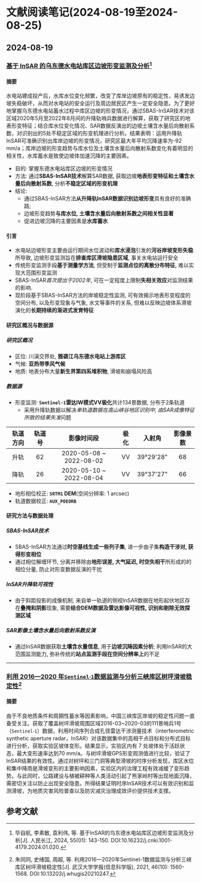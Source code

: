 # 文献阅读笔记(2024-08-19至2024-08-25)

<!--临时消息 (2024-08-20): 
    本周需要先完成并提交一部分综述文本以供课题组讨论和修改, 文献阅读笔记临时采用 <非常规模式> 记录. 
    期刊文章仅整理"绪论, 背景, 材料, 方法"相关章节. 
-->

## 2024-08-19

### [基于 InSAR 的乌东德水电站库区边坡形变监测及分析](https://kns.cnki.net/kcms2/article/abstract?v=v-1aSqfKcSVvcLMEN45FALb89zJWQEtmK7mFIwbjgZAKDWiM975MAJPZxwA9TqKn9v7S4gZ2_u_acIaQA-HKN8J0yI6zf_JCtDmZnf57qBCQoTc7i8hOAYU-_vtNNehXCPlS1_LSMqSy5i6f99PvCWuZIzqVbsFd4rp7KA4EEKUfe-iRJ1fFKT9NyOa_n2mebBjwIsqQClZA7KeVialvq3SN4SxfRwNPdDTmrZaPhuKBnsmkhgtlKXVIIEqT3j-UHvJo1Nt7Utc=)[^RIVE202401020]

[^RIVE202401020]: 毕自航, 李素敏, 袁利伟, 等. 基于InSAR的乌东德水电站库区边坡形变监测及分析[J]. 人民长江, 2024, 55(01): 143-150. DOI:10.16232/j.cnki.1001-4179.2024.01.020.

#### 摘要

水电站建成投产后，水库水位变化频繁，改变了库岸边坡原有的稳定性，易诱发边坡失稳破坏，从而对水电站的安全运行及周边居民区产生一定安全隐患。为了更好地掌握乌东德水电站蓄水过程中库区边坡的形变情况，通过SBAS-InSAR技术对该区域2020年5月至2022年8月间的升降轨哨兵数据进行解算，获取了研究区的地表形变特征；结合库水位变化情况、SAR数据反演出的边坡土壤含水量后向散射系数，对识别出的5处不稳定区域的形变机理进行分析。结果表明：运用升降轨InSAR可准确识别出库岸边坡的形变情况，研究区最大年平均沉降速率为-92 mm/a；库岸边坡的形变趋势与库水位及土壤含水量后向散射系数变化有着明显的相关性，水库蓄水是致使边坡体加速沉降的主要因素。

* 目的: 掌握东德水电站库区边坡的形变情况
* 方法: 通过**SBAS-InSAR技术**解算SAR数据, 获取边坡**地表形变特征和土壤含水量后向散射系数**, 分析**不稳定区域的形变机理**
* 结论: 
    * 通过SBAS-InSAR方法**从升降轨InSAR数据识别边坡形变**具有良好的准确路; 
    * 边坡形变趋势**与库水位, 土壤含水量后向散射系数之间相关性显著**
    * 促进边坡沉降的主要因素是**水库蓄水**

#### 引言

* 水电站边坡形变主要由运行期间水位波动和**库水浸泡**引发的**河谷岸坡变形失稳**所导致, 边坡形变监测旨在**排查库区滑坡隐患区域**, 事关水电站运行安全 
* 传统形变监测手段**基于测量学方法**, 但受制于**监测点位的离散分布特征**, 难以实现大范围形变监测
* SBAS-InSAR*首次提出于2002年*, 可在一定程度上限制**失相关效应**对监测结果的影响. <!--Citation Needed. -->
* 现阶段基于SBAS-InSAR方法的岸坡稳定性监测, 可有效揭示地表形变程度的空间分布, 以及形变现象与气象, 水文等事件的关系, 但难以反映边坡体系滑坡演化的**长期持续的渐进式发育特征**

#### 研究区概况与数据源

##### 研究区概况
* 区位: 川滇交界处, **雅砻江乌东德水电站上游库区**
* 气候: **亚热带季风气候**
* 地质: 地表分布大量**新生界第四系堆积物**, 滑坡和崩塌风险高

##### 数据源
* 形变监测: **`Sentinel-1`雷达IW模式VV极化**共计134景数据, 分布于2条轨道
    * 采用升降轨数据以解决*单轨道数据在高山峡谷地区识别中, 由SAR成像特征所致的结果失准*问题 <!--Citation Needed. -->
    
|轨道方向|轨道号|影像时间段|极化|入射角|影像景数|
|:-:|:-:|:-:|:-:|:-:|:-:|
|升轨|62|2020-05-08 ~ 2022-08-02|VV|39°29'28"|68|
|降轨|26|2020-05-10 ~ 2022-08-04|VV|39°37'27"|66|

* 地形相位校正: **`SRTM1` DEM**(空间分辨率: 1 arcsec)
* 轨道数据校正: **`AUX_POEORB`**

#### 研究方法与数据处理

##### SBAS-InSAR技术
* SBAS-InSAR方法通过**时空基线生成一些列子集**, 进一步由子集**构造干涉对, 获得形变相位**
* 通过相位解缠环节, 分离并移除由**地形误差, 大气延迟, 时空失相干**所形成的的相位分量, 防止对形变数据反演的干扰

##### InSAR升降轨可视性
* 由于斜距投影的成像机制, 来自单一轨道的侧视InSAR数据在地形起伏地区存在**叠掩和阴影**现象, 需要**结合DEM数据及雷达影像可视性, 识别和剔除无效探测区域**

##### SAR影像土壤含水量后向散射系数反演
* 通过InSAR数据获取**土壤含水量信息**, 用于**边坡沉降因素分析**; 利用InSAR的大范围监测能力, 弥补传统的**站点监测手段在空间分辨率上**的不足

***

### [利用 2016—2020 年`Sentinel⁃1`数据监测与分析三峡库区树坪滑坡稳定性](https://kns.cnki.net/kcms2/article/abstract?v=01ddXewXOSBdM8Q5HxtdBryXdbFXjWGmNdtU0whlWhod-Q6tIup8w8M69nflZtBvymPY1z6JrC4eQEjAIba7GFvwt38EG06ZZnlezpK2TbWe2JdFsXGXjK5ZYlSAozLfbxt4NoFrnBt-OROpTdmtFID48UexTjqYx9amNG9wfB_ge50pqZ_9Ew==)[^WHCH202110014]

[^WHCH202110014]: 朱同同, 史绪国, 周超, 等. 利用2016—2020年Sentinel-1数据监测与分析三峡库区树坪滑坡稳定性[J]. 武汉大学学报(信息科学版), 2021, 46(10): 1560-1568. DOI:10.13203/j.whugis20210247.

#### 摘要

由于不良地质条件和周期性蓄水等因素影响，中国三峡库区岸坡的稳定性问题一直备受关注。获取了覆盖树坪滑坡周围区域2016-03~2020-03的111景哨兵1号（`Sentinel⁃1`）数据，利用时间序列合成孔径雷达干涉测量技术（interferometric synthetic aperture radar，InSAR）对该数据集中的高相干点目标和分布式目标进行分析，获取实验区坡体变形。结果显示，实验区内有 7 处坡体处于活跃状态，最大变形速率达到70 mm/a。与树坪滑坡GPS形变观测值进行比较，验证了InSAR结果的有效性。通过对树坪和三门洞等典型滑坡的时序分析发现，库区水位和集中降雨是滑坡变形的主要影响因素，实验区内的治理工程有效减缓了变形趋势。与此同时，公路建设与植被耕种等人类活动引起了熊家岭村等出现地面沉降，需密切关注以防止出现安全隐患。所得结果证明时序InSAR技术可以有效识别和监测滑坡，为地质灾害风险普查以及防灾减灾治理成效评价提供技术支撑。



## 参考文献